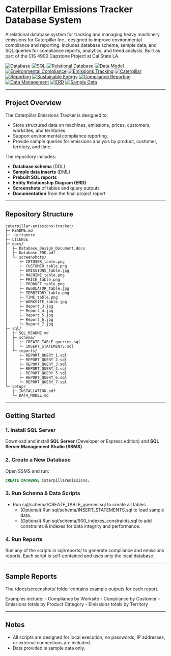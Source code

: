 # Caterpillar Emissions Tracker Database System

A relational database system for tracking and managing heavy machinery emissions for Caterpillar Inc., designed to improve environmental compliance and reporting. Includes database schema, sample data, and SQL queries for compliance reports, analytics, and trend analysis. Built as part of the CIS 4900 Capstone Project at Cal State LA.

[![Database](https://img.shields.io/badge/Database-SQL%20Server-blue)](https://www.microsoft.com/en-us/sql-server)
[![SQL](https://img.shields.io/badge/SQL-Queries-lightgrey)](https://en.wikipedia.org/wiki/SQL)
[![Relational Database](https://img.shields.io/badge/Relational-Database-green)](https://en.wikipedia.org/wiki/Relational_database)
[![Data Model](https://img.shields.io/badge/Data-Model-orange)](https://en.wikipedia.org/wiki/Data_model)
[![Environmental Compliance](https://img.shields.io/badge/Environmental-Compliance-brightgreen)](https://en.wikipedia.org/wiki/Environmental_compliance)
[![Emissions Tracking](https://img.shields.io/badge/Emissions-Tracking-yellow)](#)
[![Caterpillar](https://img.shields.io/badge/Caterpillar-Project-blueviolet)](#)
[![Reporting](https://img.shields.io/badge/Reporting-Analytics-lightblue)](#)
[![Sustainable Energy](https://img.shields.io/badge/Sustainable-Energy-darkgreen)](https://en.wikipedia.org/wiki/Sustainable_energy)
[![Compliance Reporting](https://img.shields.io/badge/Compliance-Reporting-red)](#)
[![Data Management](https://img.shields.io/badge/Data-Management-lightblue)](#)
[![ERD](https://img.shields.io/badge/ERD-Diagram-yellowgreen)](#)
[![Sample Data](https://img.shields.io/badge/Sample-Data-lightgrey)](#)

---

## Project Overview
The Caterpillar Emissions Tracker is designed to:
- Store structured data on machines, emissions, prices, customers, worksites, and territories.
- Support environmental compliance reporting.
- Provide sample queries for emissions analysis by product, customer, territory, and time.

The repository includes:
- **Database schema** (DDL)
- **Sample data inserts** (DML)
- **Prebuilt SQL reports**
- **Entity Relationship Diagram (ERD)**
- **Screenshots** of tables and query outputs
- **Documentation** from the final project report

---

## Repository Structure

```text
caterpillar-emissions-tracker/
├─ README.md
├─ .gitignore
├─ LICENSE
├─ docs/
│  ├─ Database_Design_Document.docx
│  ├─ Database_ERD.pdf
│  └─ screenshots/
│     ├─ CETUSER_table.png
│     ├─ CUSTOMER_table.png
│     ├─ EMISSIONS_table.jpg
│     ├─ MACHINE_table.png
│     ├─ PRICE_table.png
│     ├─ PRODUCT_table.png
│     ├─ REGULATOR_table.jpg
│     ├─ TERRITORY_table.png
│     ├─ TIME_table.png
│     ├─ WORKSITE_table.jpg
│     ├─ Report_3.jpg
│     ├─ Report_4.jpg
│     ├─ Report_5.jpg
│     ├─ Report_6.jpg
│     └─ Report_7.jpg
├─ sql/
│  ├─ SQL_README.md
│  ├─ schema/
│  │  ├─ CREATE_TABLE_queries.sql
│  │  └─ INSERT_STATEMENTS.sql
│  └─ reports/
│     ├─ REPORT_QUERY_1.sql
│     ├─ REPORT_QUERY_2.sql
│     ├─ REPORT_QUERY_3.sql
│     ├─ REPORT_QUERY_4.sql
│     ├─ REPORT_QUERY_5.sql
│     ├─ REPORT_QUERY_6.sql
│     └─ REPORT_QUERY_7.sql
└─ setup/
   ├─ INSTALLATION.pdf
   └─ DATA_MODEL.md
```

---

## Getting Started

### 1. Install SQL Server
Download and install **SQL Server** (Developer or Express edition) and **SQL Server Management Studio (SSMS)**.

### 2. Create a New Database
Open SSMS and run:
```sql
CREATE DATABASE CaterpillarEmissions;
```

### 3. Run Schema & Data Scripts
  - Run sql/schema/CREATE_TABLE_queries.sql to create all tables.
	- (Optional) Run sql/schema/INSERT_STATEMENTS.sql to load sample data.
	- (Optional) Run sql/schema/900_indexes_constraints.sql to add constraints & indexes for data integrity and performance.

### 4. Run Reports
Run any of the scripts in sql/reports/ to generate compliance and emissions reports.
Each script is self-contained and uses only the local database.

---

## Sample Reports
The /docs/screenshots/ folder contains example outputs for each report.

Examples include:
	- Compliance by Worksite
	- Compliance by Customer
	- Emissions totals by Product Category
	- Emissions totals by Territory

---

## Notes
- All scripts are designed for local execution; no passwords, IP addresses, or external connections are included.
- Data provided is sample data only.
